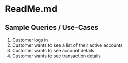 # ReadMe.md

## Sample Queries / Use-Cases

1) Customer logs in
1) Customer wants to see a list of their active accounts
1) Customer wants to see account details
1) Customer wants to see transaction details
